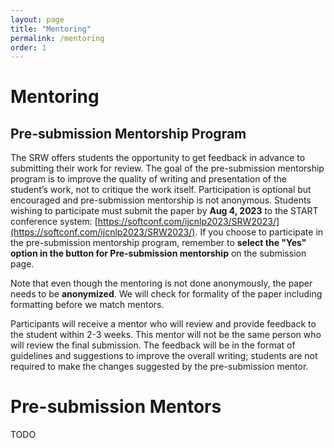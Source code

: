 ```yaml
---
layout: page
title: "Mentoring"
permalink: /mentoring
order: 1
---
```


# Mentoring

## Pre-submission Mentorship Program

The SRW offers students the opportunity to get feedback in advance to submitting their work for review. The goal of the pre-submission mentorship program is to improve the quality of writing and presentation of the student’s work, not to critique the work itself. Participation is optional but encouraged and pre-submission mentorship is not anonymous.
Students wishing to participate must submit the paper by **Aug 4, 2023** to the START conference system: [https://softconf.com/ijcnlp2023/SRW2023/](https://softconf.com/ijcnlp2023/SRW2023/). If you choose to participate in the pre-submission mentorship program, remember to **select the "Yes" option in the button for Pre-submission mentorship** on the submission page.

Note that even though the mentoring is not done anonymously, the paper needs to be **anonymized**. We will check for formality of the paper including formatting before we match mentors.

Participants will receive a mentor who will review and provide feedback to the student within 2-3 weeks. This mentor will not be the same person who will review the final submission. The feedback will be in the format of guidelines and suggestions to improve the overall writing; students are not required to make the changes suggested by the pre-submission mentor.

# Pre-submission Mentors

TODO

<!-- - François Charton
- Sedigheh Eslami
- Mor Geva
- Jian Guan
- Itika Gupta
- Yanran Li
- Bin Liang
- Yusheng Su
- Zhixing Tan
- Huiyuan Yang
- Xiaoqing Zheng -->
